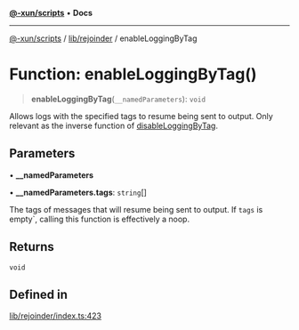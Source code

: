 [**@-xun/scripts**](../../../README.md) • **Docs**

***

[@-xun/scripts](../../../README.md) / [lib/rejoinder](../README.md) / enableLoggingByTag

# Function: enableLoggingByTag()

> **enableLoggingByTag**(`__namedParameters`): `void`

Allows logs with the specified tags to resume being sent to output. Only relevant as the inverse function of [disableLoggingByTag](disableLoggingByTag.md).

## Parameters

• **\_\_namedParameters**

• **\_\_namedParameters.tags**: `string`[]

The tags of messages that will resume being sent to output. If `tags` is
empty`, calling this function is effectively a noop.

## Returns

`void`

## Defined in

[lib/rejoinder/index.ts:423](https://github.com/Xunnamius/xscripts/blob/e4a1e0b3d6a20ae598f5a6feb2cf2b7ba077b6a7/lib/rejoinder/index.ts#L423)
